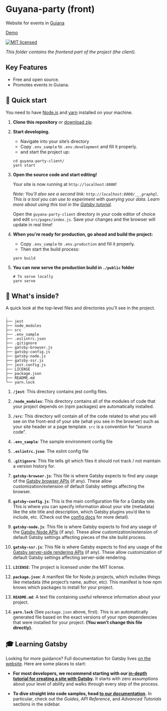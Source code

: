 # Guyana-party (front)

Website for events in [Guiana](https://en.wikipedia.org/wiki/French_Guiana)

[Demo](https://guyana-party.dynu.net/)

[![MIT licensed](https://img.shields.io/badge/license-MIT-blue.svg)](https://github.com/chadek/guyana-party/blob/master/LICENSE)

_This folder contains the frontend part of the project (the client)._

## Key Features

- Free and open source.
- Promotes events in Guiana.

## 🚀 Quick start

You need to have [Node.js](https://nodejs.org/) and [yarn](https://yarnpkg.com/lang/fr/docs/install/) installed on your machine.

1. **Clone this repository** or [download zip](https://github.com/spidergon/guyana-party-client/archive/master.zip).

2. **Start developing.**

   - Navigate into your site’s directory
   - Copy `.env_sample` to `.env.development` and fill it properly.
   - and start the project up:

   ```shell
   cd guyana-party-client/
   yarn start
   ```

3. **Open the source code and start editing!**

   Your site is now running at `http://localhost:8000`!

   _Note: You'll also see a second link: _`http://localhost:8000/___graphql`_. This is a tool you can use to experiment with querying your data. Learn more about using this tool in the [Gatsby tutorial](https://www.gatsbyjs.org/tutorial/part-five/#introducing-graphiql)._

   Open the `guyana-party-client` directory in your code editor of choice and edit `src/pages/index.js`. Save your changes and the browser will update in real time!

4. **When you're ready for production, go ahead and build the project:**

   - Copy `.env_sample` to `.env.production` and fill it properly.
   - Then start the build process:

   ```shell
   yarn build
   ```

5. **You can now serve the production build in `./public` folder**

   ```shell
   # To serve locally
   yarn serve
   ```

## 🧐 What's inside?

A quick look at the top-level files and directories you'll see in the project.

    .
    ├── jest
    ├── node_modules
    ├── src
    ├── .env_sample
    ├── .eslintrc.json
    ├── .gitignore
    ├── gatsby-browser.js
    ├── gatsby-config.js
    ├── gatsby-node.js
    ├── gatsby-ssr.js
    ├── jest.config.js
    ├── LICENSE
    ├── package.json
    ├── README.md
    └── yarn.lock

1.  **`/jest`**: This directory contains jest config files.

2.  **`/node_modules`**: This directory contains all of the modules of code that your project depends on (npm packages) are automatically installed.

3.  **`/src`**: This directory will contain all of the code related to what you will see on the front-end of your site (what you see in the browser) such as your site header or a page template. `src` is a convention for “source code”.

4.  **`.env_sample`**: The sample environment config file

5.  **`.eslintrc.json`**: The eslint config file

6.  **`.gitignore`**: This file tells git which files it should not track / not maintain a version history for.

7.  **`gatsby-browser.js`**: This file is where Gatsby expects to find any usage of the [Gatsby browser APIs](https://www.gatsbyjs.org/docs/browser-apis/) (if any). These allow customization/extension of default Gatsby settings affecting the browser.

8.  **`gatsby-config.js`**: This is the main configuration file for a Gatsby site. This is where you can specify information about your site (metadata) like the site title and description, which Gatsby plugins you’d like to include, etc. (Check out the [config docs](https://www.gatsbyjs.org/docs/gatsby-config/) for more detail).

9.  **`gatsby-node.js`**: This file is where Gatsby expects to find any usage of the [Gatsby Node APIs](https://www.gatsbyjs.org/docs/node-apis/) (if any). These allow customization/extension of default Gatsby settings affecting pieces of the site build process.

10. **`gatsby-ssr.js`**: This file is where Gatsby expects to find any usage of the [Gatsby server-side rendering APIs](https://www.gatsbyjs.org/docs/ssr-apis/) (if any). These allow customization of default Gatsby settings affecting server-side rendering.

11. **`LICENSE`**: The project is licensed under the MIT license.

12. **`package.json`**: A manifest file for Node.js projects, which includes things like metadata (the project’s name, author, etc). This manifest is how npm knows which packages to install for your project.

13. **`README.md`**: A text file containing useful reference information about your project.

14. **`yarn.lock`** (See `package.json` above, first). This is an automatically generated file based on the exact versions of your npm dependencies that were installed for your project. **(You won’t change this file directly).**

## 🎓 Learning Gatsby

Looking for more guidance? Full documentation for Gatsby lives [on the website](https://www.gatsbyjs.org/). Here are some places to start:

- **For most developers, we recommend starting with our [in-depth tutorial for creating a site with Gatsby](https://www.gatsbyjs.org/tutorial/).** It starts with zero assumptions about your level of ability and walks through every step of the process.

- **To dive straight into code samples, head [to our documentation](https://www.gatsbyjs.org/docs/).** In particular, check out the _Guides_, _API Reference_, and _Advanced Tutorials_ sections in the sidebar.
